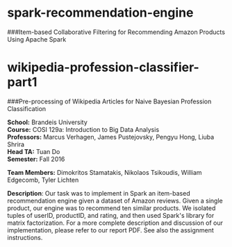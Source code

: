# spark-recommendation-engine
###Item-based Collaborative Filtering for Recommending Amazon Products Using Apache Spark

# wikipedia-profession-classifier-part1
###Pre-processing of Wikipedia Articles for Naive Bayesian Profession Classification

**School:** Brandeis University  
**Course:** COSI 129a: Introduction to Big Data Analysis  
**Professors:** Marcus Verhagen, James Pustejovsky, Pengyu Hong, Liuba Shrira  
**Head TA:** Tuan Do  
**Semester:** Fall 2016  

**Team Members:** Dimokritos Stamatakis, Nikolaos Tsikoudis, William Edgecomb, Tyler Lichten 

**Description**: Our task was to implement in Spark an item-based recommendation engine given a dataset of Amazon reviews. Given a single product, our engine was to recommend ten similar products. We isolated tuples of userID, productID, and rating, and then used Spark's library for matrix factorization. For a more complete description and discussion of our implementation, please refer to our report PDF. See also the assignment instructions. 
